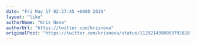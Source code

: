 ```yaml
---
date: "Fri May 17 02:37:45 +0000 2019"
layout: "like"
authorName: "Kris Nova"
authorUrl: "https://twitter.com/krisnova"
originalPost: "https://twitter.com/krisnova/status/1129214390903791616"
---
```

